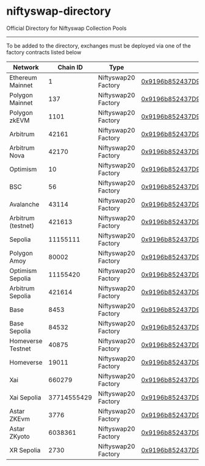 # niftyswap-directory

Official Directory for Niftyswap Collection Pools

---

To be added to the directory, exchanges must be deployed via one of the factory contracts listed below

| Network             | Chain ID | Type                | Address                                                                                                                          |
| ------------------- | -------- | ------------------- | -------------------------------------------------------------------------------------------------------------------------------- |
| Ethereum Mainnet    | 1        | Niftyswap20 Factory | [0x9196b852437D9Ed92d95715dCbdA4533ffC479E0](https://etherscan.io/address/0x9196b852437D9Ed92d95715dCbdA4533ffC479E0)            |
| Polygon Mainnet     | 137      | Niftyswap20 Factory | [0x9196b852437D9Ed92d95715dCbdA4533ffC479E0](https://polygonscan.com/address/0x9196b852437D9Ed92d95715dCbdA4533ffC479E0)         |
| Polygon zkEVM       | 1101     | Niftyswap20 Factory | [0x9196b852437D9Ed92d95715dCbdA4533ffC479E0](https://zkevm.polygonscan.com/address/0x9196b852437d9ed92d95715dcbda4533ffc479e0)   |
| Arbitrum            | 42161    | Niftyswap20 Factory | [0x9196b852437D9Ed92d95715dCbdA4533ffC479E0](https://arbiscan.io/address/0x9196b852437D9Ed92d95715dCbdA4533ffC479E0)             |
| Arbitrum Nova       | 42170    | Niftyswap20 Factory | [0x9196b852437D9Ed92d95715dCbdA4533ffC479E0](https://nova.arbiscan.io/address/0x9196b852437D9Ed92d95715dCbdA4533ffC479E0)        |
| Optimism            | 10       | Niftyswap20 Factory | [0x9196b852437D9Ed92d95715dCbdA4533ffC479E0](https://optimistic.etherscan.io/address/0x9196b852437D9Ed92d95715dCbdA4533ffC479E0) |
| BSC                 | 56       | Niftyswap20 Factory | [0x9196b852437D9Ed92d95715dCbdA4533ffC479E0](https://bscscan.com/address/0x9196b852437D9Ed92d95715dCbdA4533ffC479E0)             |
| Avalanche           | 43114    | Niftyswap20 Factory | [0x9196b852437D9Ed92d95715dCbdA4533ffC479E0](https://snowtrace.io/address/0x9196b852437D9Ed92d95715dCbdA4533ffC479E0)            |
| Arbitrum (testnet)  | 421613   | Niftyswap20 Factory | [0x9196b852437D9Ed92d95715dCbdA4533ffC479E0](https://testnet.arbiscan.io/address/0x9196b852437D9Ed92d95715dCbdA4533ffC479E0)     |
| Sepolia  | 11155111   | Niftyswap20 Factory | [0x9196b852437D9Ed92d95715dCbdA4533ffC479E0](https://sepolia.etherscan.io/address/0x9196b852437d9ed92d95715dcbda4533ffc479e0)     |
| Polygon Amoy  | 80002   | Niftyswap20 Factory | [0x9196b852437D9Ed92d95715dCbdA4533ffC479E0](https://amoy.polygonscan.com/address/0x9196b852437d9ed92d95715dcbda4533ffc479e0)    |
| Optimism Sepolia  | 11155420  | Niftyswap20 Factory | [0x9196b852437D9Ed92d95715dCbdA4533ffC479E0](https://sepolia-optimism.etherscan.io/address/0x9196b852437d9ed92d95715dcbda4533ffc479e0)    |
| Arbitrum Sepolia  | 421614  | Niftyswap20 Factory | [0x9196b852437D9Ed92d95715dCbdA4533ffC479E0](https://sepolia.arbiscan.io/address/0x9196b852437d9ed92d95715dcbda4533ffc479e0)    |
| Base  | 8453  | Niftyswap20 Factory | [0x9196b852437D9Ed92d95715dCbdA4533ffC479E0](https://basescan.org/address/0x9196b852437d9ed92d95715dcbda4533ffc479e0)    |
| Base Sepolia  | 84532  | Niftyswap20 Factory | [0x9196b852437D9Ed92d95715dCbdA4533ffC479E0](https://sepolia.basescan.org/address/0x9196b852437d9ed92d95715dcbda4533ffc479e0)    |
| Homeverse Testnet  | 40875  | Niftyswap20 Factory | [0x9196b852437D9Ed92d95715dCbdA4533ffC479E0](https://explorer.testnet.oasys.homeverse.games/address/0x9196b852437D9Ed92d95715dCbdA4533ffC479E0)    |
| Homeverse  | 19011  | Niftyswap20 Factory | [0x9196b852437D9Ed92d95715dCbdA4533ffC479E0](https://explorer.oasys.homeverse.games/address/0x9196b852437D9Ed92d95715dCbdA4533ffC479E0)    |
| Xai  | 660279  | Niftyswap20 Factory | [0x9196b852437D9Ed92d95715dCbdA4533ffC479E0](https://explorer.xai-chain.net/address/0x9196b852437D9Ed92d95715dCbdA4533ffC479E0)    |
| Xai Sepolia | 37714555429  | Niftyswap20 Factory | [0x9196b852437D9Ed92d95715dCbdA4533ffC479E0](https://testnet-explorer-v2.xai-chain.net/address/0x9196b852437D9Ed92d95715dCbdA4533ffC479E0)    |
| Astar ZKEvm | 3776  | Niftyswap20 Factory | [0x9196b852437D9Ed92d95715dCbdA4533ffC479E0](https://astar-zkevm.explorer.startale.com/address/0x9196b852437D9Ed92d95715dCbdA4533ffC479E0)    |
| Astar ZKyoto | 6038361  | Niftyswap20 Factory | [0x9196b852437D9Ed92d95715dCbdA4533ffC479E0](https://astar-zkyoto.blockscout.com/address/0x9196b852437D9Ed92d95715dCbdA4533ffC479E0)    |
| XR Sepolia | 2730  | Niftyswap20 Factory | [0x9196b852437D9Ed92d95715dCbdA4533ffC479E0](https://xr-sepolia-testnet.explorer.caldera.xyz/address/0x9196b852437D9Ed92d95715dCbdA4533ffC479E0)    |


